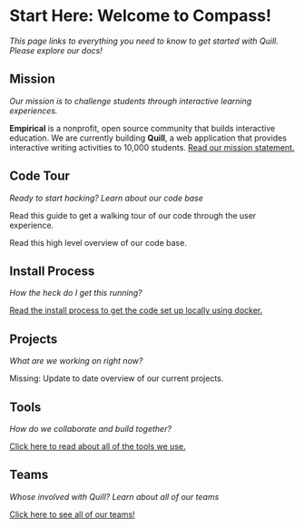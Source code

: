 # Start Here: Welcome to Compass!

*This page links to everything you need to know to get started with Quill. Please explore our docs!*

## Mission


*Our mission is to challenge students through interactive learning experiences.*

**Empirical** is a nonprofit, open source community that builds interactive education. We are currently building **Quill**, a web application that provides interactive writing activities to 10,000 students. [Read our mission statement.](http://www.quill.org/mission)

## Code Tour
*Ready to start hacking? Learn about our code base*

Read this guide to get a walking tour of our code through the user experience. 

Read this high level overview of our code base. 

## Install Process
*How the heck do I get this running?*

[Read the install process to get the code set up locally using docker.](https://github.com/empirical-org/Documentation/blob/master/Getting-Started/Install/Install%20Guide.md)

## Projects
*What are we working on right now?*

Missing: Update to date overview of our current projects.

## Tools
*How do we collaborate and build together?*

[Click here to read about all of the tools we use.](https://github.com/empirical-org/Documentation/blob/master/Getting-Started/Contributor-Questions.md)



## Teams
*Whose involved with Quill? Learn about all of our teams*

[Click here to see all of our teams!](https://github.com/empirical-org/Documentation/blob/master/Cofactor/Guide%20-%20Teams.md)


